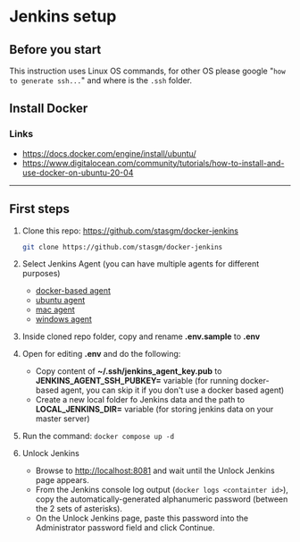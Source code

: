 Jenkins setup
==============================

## Before you start

This instruction uses Linux OS commands, for other OS please google "`how to generate ssh...`" and where is the `.ssh` folder.

## Install Docker

### Links

* <https://docs.docker.com/engine/install/ubuntu/>
* <https://www.digitalocean.com/community/tutorials/how-to-install-and-use-docker-on-ubuntu-20-04>

---

## First steps

1. Clone this repo: <https://github.com/stasgm/docker-jenkins>

    ```bash
    git clone https://github.com/stasgm/docker-jenkins
    ```
  
2. Select Jenkins Agent (you can have multiple agents for different purposes)

   * [docker-based agent](/guides/setup-docker-based-agent.md)
   * [ubuntu agent](/guides/setup-ubuntu-agent.md)
   * [mac agent](/guides/setup-mac-agent.md)
   * [windows agent](/guides/setup-windows-agent.md)

3. Inside cloned repo folder, copy and rename **.env.sample** to **.env**
4. Open for editing **.env** and do the following:
     * Copy content of **~/.ssh/jenkins_agent_key.pub** to **JENKINS_AGENT_SSH_PUBKEY=** variable (for running docker-based agent, you can skip it if you don't use a docker based agent)
     * Create a new local folder fo Jenkins data and the path to **LOCAL_JENKINS_DIR=** variable (for storing jenkins data on your master server)
5. Run the command: `docker compose up -d`

6. Unlock Jenkins

   * Browse to <http://localhost:8081> and wait until the Unlock Jenkins page appears.
   * From the Jenkins console log output (`docker logs <containter id>`), copy the automatically-generated alphanumeric password (between the 2 sets of asterisks).
   * On the Unlock Jenkins page, paste this password into the Administrator password field and click Continue.
